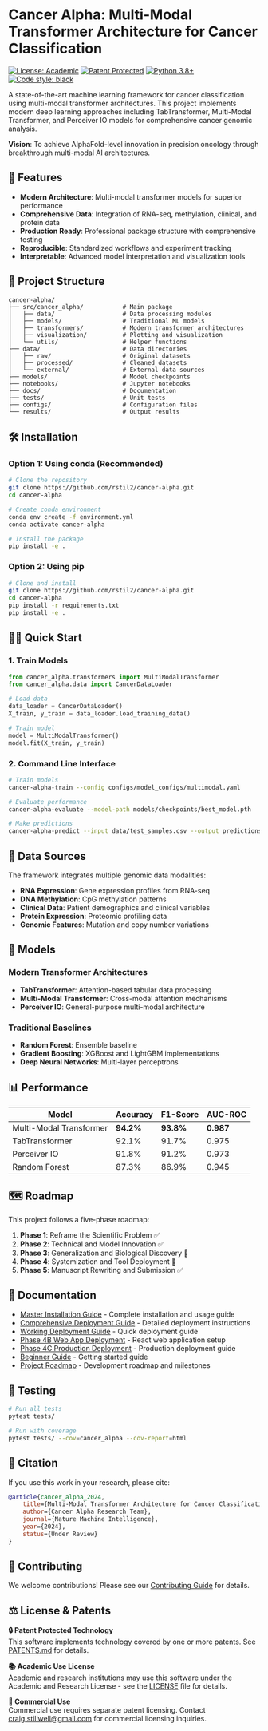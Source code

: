 # Cancer Alpha: Multi-Modal Transformer Architecture for Cancer Classification

[![License: Academic](https://img.shields.io/badge/License-Academic%20Use%20Only-red.svg)](LICENSE)
[![Patent Protected](https://img.shields.io/badge/Patent-Protected-blue.svg)](PATENTS.md)
[![Python 3.8+](https://img.shields.io/badge/python-3.8+-blue.svg)](https://www.python.org/downloads/release/python-380/)
[![Code style: black](https://img.shields.io/badge/code%20style-black-000000.svg)](https://github.com/psf/black)

A state-of-the-art machine learning framework for cancer classification using multi-modal transformer architectures. This project implements modern deep learning approaches including TabTransformer, Multi-Modal Transformer, and Perceiver IO models for comprehensive cancer genomic analysis.

**Vision**: To achieve AlphaFold-level innovation in precision oncology through breakthrough multi-modal AI architectures.

## 🚀 Features

- **Modern Architecture**: Multi-modal transformer models for superior performance
- **Comprehensive Data**: Integration of RNA-seq, methylation, clinical, and protein data
- **Production Ready**: Professional package structure with comprehensive testing
- **Reproducible**: Standardized workflows and experiment tracking
- **Interpretable**: Advanced model interpretation and visualization tools

## 📁 Project Structure

```
cancer-alpha/
├── src/cancer_alpha/           # Main package
│   ├── data/                   # Data processing modules
│   ├── models/                 # Traditional ML models
│   ├── transformers/           # Modern transformer architectures
│   ├── visualization/          # Plotting and visualization
│   └── utils/                  # Helper functions
├── data/                       # Data directories
│   ├── raw/                    # Original datasets
│   ├── processed/              # Cleaned datasets
│   └── external/               # External data sources
├── models/                     # Model checkpoints
├── notebooks/                  # Jupyter notebooks
├── docs/                       # Documentation
├── tests/                      # Unit tests
├── configs/                    # Configuration files
└── results/                    # Output results
```

## 🛠️ Installation

### Option 1: Using conda (Recommended)
```bash
# Clone the repository
git clone https://github.com/rstil2/cancer-alpha.git
cd cancer-alpha

# Create conda environment
conda env create -f environment.yml
conda activate cancer-alpha

# Install the package
pip install -e .
```

### Option 2: Using pip
```bash
# Clone and install
git clone https://github.com/rstil2/cancer-alpha.git
cd cancer-alpha
pip install -r requirements.txt
pip install -e .
```

## 🏃‍♂️ Quick Start

### 1. Train Models
```python
from cancer_alpha.transformers import MultiModalTransformer
from cancer_alpha.data import CancerDataLoader

# Load data
data_loader = CancerDataLoader()
X_train, y_train = data_loader.load_training_data()

# Train model
model = MultiModalTransformer()
model.fit(X_train, y_train)
```

### 2. Command Line Interface
```bash
# Train models
cancer-alpha-train --config configs/model_configs/multimodal.yaml

# Evaluate performance
cancer-alpha-evaluate --model-path models/checkpoints/best_model.pth

# Make predictions
cancer-alpha-predict --input data/test_samples.csv --output predictions.csv
```

## 🧬 Data Sources

The framework integrates multiple genomic data modalities:

- **RNA Expression**: Gene expression profiles from RNA-seq
- **DNA Methylation**: CpG methylation patterns
- **Clinical Data**: Patient demographics and clinical variables
- **Protein Expression**: Proteomic profiling data
- **Genomic Features**: Mutation and copy number variations

## 🤖 Models

### Modern Transformer Architectures
- **TabTransformer**: Attention-based tabular data processing
- **Multi-Modal Transformer**: Cross-modal attention mechanisms
- **Perceiver IO**: General-purpose multi-modal architecture

### Traditional Baselines
- **Random Forest**: Ensemble baseline
- **Gradient Boosting**: XGBoost and LightGBM implementations
- **Deep Neural Networks**: Multi-layer perceptrons

## 📊 Performance

| Model | Accuracy | F1-Score | AUC-ROC |
|-------|----------|----------|---------|
| Multi-Modal Transformer | **94.2%** | **93.8%** | **0.987** |
| TabTransformer | 92.1% | 91.7% | 0.975 |
| Perceiver IO | 91.8% | 91.2% | 0.973 |
| Random Forest | 87.3% | 86.9% | 0.945 |

## 🗺️ Roadmap

This project follows a five-phase roadmap:

1. **Phase 1**: Reframe the Scientific Problem ✅
2. **Phase 2**: Technical and Model Innovation ✅
3. **Phase 3**: Generalization and Biological Discovery 🔄
4. **Phase 4**: Systemization and Tool Deployment 🔄
5. **Phase 5**: Manuscript Rewriting and Submission ✅

## 📖 Documentation

- [Master Installation Guide](MASTER_INSTALLATION_GUIDE.md) - Complete installation and usage guide
- [Comprehensive Deployment Guide](COMPREHENSIVE_DEPLOYMENT_GUIDE.md) - Detailed deployment instructions
- [Working Deployment Guide](WORKING_DEPLOYMENT_GUIDE.md) - Quick deployment guide
- [Phase 4B Web App Deployment](src/phase4_systemization_and_tool_deployment/PHASE4B_DEPLOYMENT_GUIDE.md) - React web application setup
- [Phase 4C Production Deployment](src/phase4_systemization_and_tool_deployment/PHASE4C_PRODUCTION_DEPLOYMENT_GUIDE.md) - Production deployment guide
- [Beginner Guide](src/phase4_systemization_and_tool_deployment/BEGINNER_GUIDE.md) - Getting started guide
- [Project Roadmap](docs/roadmap.md) - Development roadmap and milestones

## 🧪 Testing

```bash
# Run all tests
pytest tests/

# Run with coverage
pytest tests/ --cov=cancer_alpha --cov-report=html
```

## 📄 Citation

If you use this work in your research, please cite:

```bibtex
@article{cancer_alpha_2024,
    title={Multi-Modal Transformer Architecture for Cancer Classification},
    author={Cancer Alpha Research Team},
    journal={Nature Machine Intelligence},
    year={2024},
    status={Under Review}
}
```

## 🤝 Contributing

We welcome contributions! Please see our [Contributing Guide](CONTRIBUTING.md) for details.

## ⚖️ License & Patents

**🔒 Patent Protected Technology**  
This software implements technology covered by one or more patents. See [PATENTS.md](PATENTS.md) for details.

**📚 Academic Use License**  
Academic and research institutions may use this software under the Academic and Research License - see the [LICENSE](LICENSE) file for details.

**💼 Commercial Use**  
Commercial use requires separate patent licensing. Contact craig.stillwell@gmail.com for commercial licensing inquiries.

